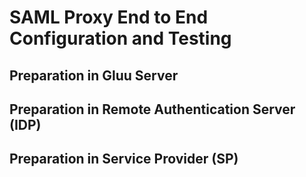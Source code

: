 # SAML Proxy End to End Configuration and Testing

## Preparation in Gluu Server

## Preparation in Remote Authentication Server (IDP)

## Preparation in Service Provider (SP)

